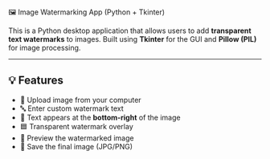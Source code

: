  🖼️ Image Watermarking App (Python + Tkinter)

This is a Python desktop application that allows users to add **transparent text watermarks** to images. Built using **Tkinter** for the GUI and **Pillow (PIL)** for image processing.

---

## 💡 Features

- 📁 Upload image from your computer  
- 🔤 Enter custom watermark text  
- 📍 Text appears at the **bottom-right** of the image  
- 🟦 Transparent watermark overlay  
- 👀 Preview the watermarked image  
- 💾 Save the final image (JPG/PNG)
